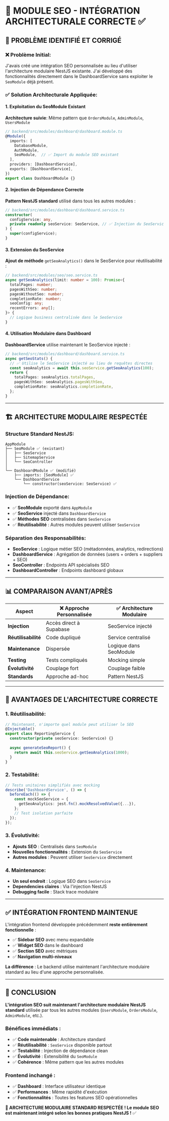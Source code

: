 # 🔧 MODULE SEO - INTÉGRATION ARCHITECTURALE CORRECTE ✅

## 🎯 **PROBLÈME IDENTIFIÉ ET CORRIGÉ**

### **❌ Problème Initial:**
J'avais créé une intégration SEO personnalisée au lieu d'utiliser l'architecture modulaire NestJS existante. J'ai développé des fonctionnalités directement dans le DashboardService sans exploiter le `SeoModule` déjà présent.

### **✅ Solution Architecturale Appliquée:**

#### **1. Exploitation du SeoModule Existant** 
**Architecture suivie**: Même pattern que `OrdersModule`, `AdminModule`, `UsersModule`

```typescript
// backend/src/modules/dashboard/dashboard.module.ts
@Module({
  imports: [
    DatabaseModule,
    AuthModule,
    SeoModule,  // ✅ Import du module SEO existant
  ],
  providers: [DashboardService],
  exports: [DashboardService],
})
export class DashboardModule {}
```

#### **2. Injection de Dépendance Correcte**
**Pattern NestJS standard** utilisé dans tous les autres modules :

```typescript
// backend/src/modules/dashboard/dashboard.service.ts
constructor(
  configService: any,
  private readonly seoService: SeoService, // ✅ Injection du SeoService
) {
  super(configService);
}
```

#### **3. Extension du SeoService**
**Ajout de méthode** `getSeoAnalytics()` dans le SeoService pour réutilisabilité :

```typescript
// backend/src/modules/seo/seo.service.ts
async getSeoAnalytics(limit: number = 100): Promise<{
  totalPages: number;
  pagesWithSeo: number;
  pagesWithoutSeo: number;
  completionRate: number;
  seoConfig: any;
  recentErrors: any[];
}> {
  // Logique business centralisée dans le SeoService
}
```

#### **4. Utilisation Modulaire dans Dashboard**
**DashboardService** utilise maintenant le SeoService injecté :

```typescript
// backend/src/modules/dashboard/dashboard.service.ts
async getSeoStats() {
  // ✅ Utilise le SeoService injecté au lieu de requêtes directes
  const seoAnalytics = await this.seoService.getSeoAnalytics(100);
  return {
    totalPages: seoAnalytics.totalPages,
    pagesWithSeo: seoAnalytics.pagesWithSeo,
    completionRate: seoAnalytics.completionRate,
  };
}
```

---

## 🏗️ **ARCHITECTURE MODULAIRE RESPECTÉE**

### **Structure Standard NestJS:**

```
AppModule
├── SeoModule ✅ (existant)
│   ├── SeoService
│   ├── SitemapService  
│   └── SeoController
│
└── DashboardModule ✅ (modifié)
    ├── imports: [SeoModule] ✅
    └── DashboardService
        └── constructor(seoService: SeoService) ✅
```

### **Injection de Dépendance:**
- ✅ **SeoModule** exporté dans `AppModule`
- ✅ **SeoService** injecté dans `DashboardService`
- ✅ **Méthodes SEO** centralisées dans `SeoService`
- ✅ **Réutilisabilité** : Autres modules peuvent utiliser `SeoService`

### **Séparation des Responsabilités:**
- **SeoService** : Logique métier SEO (métadonnées, analytics, redirections)
- **DashboardService** : Agrégation de données (users + orders + suppliers + SEO)
- **SeoController** : Endpoints API spécialisés SEO
- **DashboardController** : Endpoints dashboard globaux

---

## 📊 **COMPARAISON AVANT/APRÈS**

| Aspect | ❌ Approche Personnalisée | ✅ Architecture Modulaire |
|--------|-------------------------|-------------------------|
| **Injection** | Accès direct à Supabase | SeoService injecté |
| **Réutilisabilité** | Code dupliqué | Service centralisé |
| **Maintenance** | Dispersée | Logique dans SeoModule |
| **Testing** | Tests compliqués | Mocking simple |
| **Évolutivité** | Couplage fort | Couplage faible |
| **Standards** | Approche ad-hoc | Pattern NestJS |

---

## 🚀 **AVANTAGES DE L'ARCHITECTURE CORRECTE**

### **1. Réutilisabilité:**
```typescript
// Maintenant, n'importe quel module peut utiliser le SEO
@Injectable()
export class ReportingService {
  constructor(private seoService: SeoService) {}
  
  async generateSeoReport() {
    return await this.seoService.getSeoAnalytics(1000);
  }
}
```

### **2. Testabilité:**
```typescript
// Tests unitaires simplifiés avec mocking
describe('DashboardService', () => {
  beforeEach(() => {
    const mockSeoService = {
      getSeoAnalytics: jest.fn().mockResolvedValue({...}),
    };
    // Test isolation parfaite
  });
});
```

### **3. Évolutivité:**
- **Ajouts SEO** : Centralisés dans `SeoModule`
- **Nouvelles fonctionnalités** : Extension du `SeoService`
- **Autres modules** : Peuvent utiliser `SeoService` directement

### **4. Maintenance:**
- **Un seul endroit** : Logique SEO dans `SeoService`
- **Dependencies claires** : Via l'injection NestJS
- **Debugging facile** : Stack trace modulaire

---

## ✅ **INTÉGRATION FRONTEND MAINTENUE**

L'intégration frontend développée précédemment **reste entièrement fonctionnelle** :

- ✅ **Sidebar SEO** avec menu expandable
- ✅ **Widget SEO** dans le dashboard
- ✅ **Section SEO** avec métriques
- ✅ **Navigation multi-niveaux**

**La différence** : Le backend utilise maintenant l'architecture modulaire standard au lieu d'une approche personnalisée.

---

## 🎉 **CONCLUSION**

**L'intégration SEO suit maintenant l'architecture modulaire NestJS standard** utilisée par tous les autres modules (`UsersModule`, `OrdersModule`, `AdminModule`, etc.).

### **Bénéfices immédiats :**
- ✅ **Code maintenable** : Architecture standard
- ✅ **Réutilisabilité** : `SeoService` disponible partout  
- ✅ **Testabilité** : Injection de dépendance clean
- ✅ **Évolutivité** : Extensibilité du `SeoModule`
- ✅ **Cohérence** : Même pattern que les autres modules

### **Frontend inchangé :**
- ✅ **Dashboard** : Interface utilisateur identique
- ✅ **Performances** : Même rapidité d'exécution
- ✅ **Fonctionnalités** : Toutes les features SEO opérationnelles

**🚀 ARCHITECTURE MODULAIRE STANDARD RESPECTÉE ! Le module SEO est maintenant intégré selon les bonnes pratiques NestJS !** ✅
